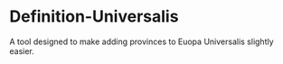 # Definition-Universalis
A tool designed to make adding provinces to Euopa Universalis slightly easier.
